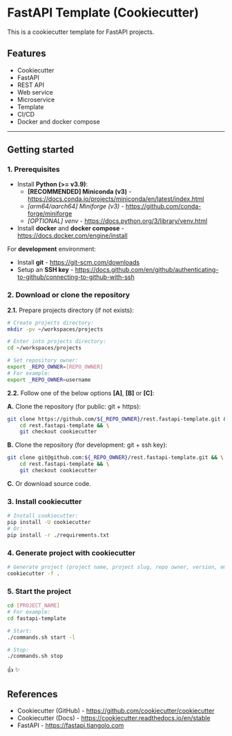 # FastAPI Template (Cookiecutter)

This is a cookiecutter template for FastAPI projects.

## Features

- Cookiecutter
- FastAPI
- REST API
- Web service
- Microservice
- Template
- CI/CD
- Docker and docker compose

---

## Getting started

### 1. Prerequisites

- Install **Python (>= v3.9)**:
    - **[RECOMMENDED] Miniconda (v3)** - <https://docs.conda.io/projects/miniconda/en/latest/index.html>
    - *[arm64/aarch64] Miniforge (v3)* - <https://github.com/conda-forge/miniforge>
    - *[OPTIONAL] venv* - <https://docs.python.org/3/library/venv.html>
- Install **docker** and **docker compose** - <https://docs.docker.com/engine/install>

For **development** environment:

- Install **git** - <https://git-scm.com/downloads>
- Setup an **SSH key** - <https://docs.github.com/en/github/authenticating-to-github/connecting-to-github-with-ssh>

### 2. Download or clone the repository

**2.1.** Prepare projects directory (if not exists):

```sh
# Create projects directory:
mkdir -pv ~/workspaces/projects

# Enter into projects directory:
cd ~/workspaces/projects

# Set repository owner:
export _REPO_OWNER=[REPO_OWNER]
# For example:
export _REPO_OWNER=username
```

**2.2.** Follow one of the below options **[A]**, **[B]** or **[C]**:

**A.** Clone the repository (for public: git + https):

```sh
git clone https://github.com/${_REPO_OWNER}/rest.fastapi-template.git && \
    cd rest.fastapi-template && \
    git checkout cookiecutter
```

**B.** Clone the repository (for development: git + ssh key):

```sh
git clone git@github.com:${_REPO_OWNER}/rest.fastapi-template.git && \
    cd rest.fastapi-template && \
    git checkout cookiecutter
```

**C.** Or download source code.

### 3. Install cookiecutter

```bash
# Install cookiecutter:
pip install -U cookiecutter
# Or:
pip install -r ./requirements.txt
```

### 4. Generate project with cookiecutter

```bash
# Generate project (project name, project slug, repo owner, version, email, etc.):
cookiecutter -f .
```

### 5. Start the project

```bash
cd [PROJECT_NAME]
# For example:
cd fastapi-template

# Start:
./commands.sh start -l

# Stop:
./commands.sh stop
```

:thumbsup: :sparkles:

## References

- Cookiecutter (GitHub) - <https://github.com/cookiecutter/cookiecutter>
- Cookiecutter (Docs) - <https://cookiecutter.readthedocs.io/en/stable>
- FastAPI - <https://fastapi.tiangolo.com>
